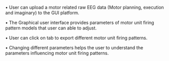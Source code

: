 •	User can upload a motor related raw EEG data (Motor planning, execution and imaginary) to the GUI platform.

•	The Graphical user interface provides parameters of motor unit firing pattern models that user can able to adjust.

•	User can click on tab to export different motor unit firing patterns.

•	Changing different parameters helps the user to understand the parameters influencing motor unit firing patterns.
